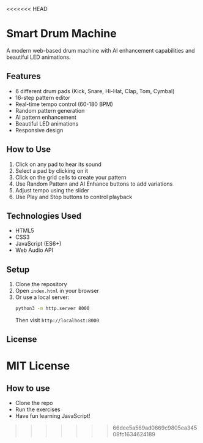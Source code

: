 <<<<<<< HEAD
# Smart Drum Machine

A modern web-based drum machine with AI enhancement capabilities and beautiful LED animations.

## Features

- 6 different drum pads (Kick, Snare, Hi-Hat, Clap, Tom, Cymbal)
- 16-step pattern editor
- Real-time tempo control (60-180 BPM)
- Random pattern generation
- AI pattern enhancement
- Beautiful LED animations
- Responsive design

## How to Use

1. Click on any pad to hear its sound
2. Select a pad by clicking on it
3. Click on the grid cells to create your pattern
4. Use Random Pattern and AI Enhance buttons to add variations
5. Adjust tempo using the slider
6. Use Play and Stop buttons to control playback

## Technologies Used

- HTML5
- CSS3
- JavaScript (ES6+)
- Web Audio API

## Setup

1. Clone the repository
2. Open `index.html` in your browser
3. Or use a local server:
   ```bash
   python3 -m http.server 8000
   ```
   Then visit `http://localhost:8000`

## License

MIT License
=======

## How to use
- Clone the repo
- Run the exercises
- Have fun learning JavaScript!
>>>>>>> 66dee5a569ad0669c9805ea34508fc1634624189
